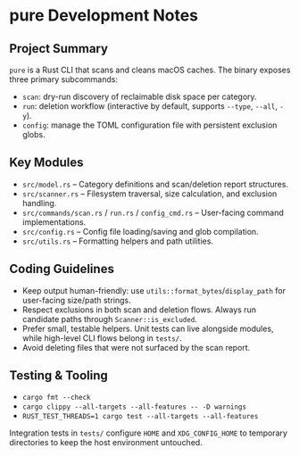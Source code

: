 # pure Development Notes

## Project Summary
`pure` is a Rust CLI that scans and cleans macOS caches. The binary exposes three primary
subcommands:
- `scan`: dry-run discovery of reclaimable disk space per category.
- `run`: deletion workflow (interactive by default, supports `--type`, `--all`, `-y`).
- `config`: manage the TOML configuration file with persistent exclusion globs.

## Key Modules
- `src/model.rs` – Category definitions and scan/deletion report structures.
- `src/scanner.rs` – Filesystem traversal, size calculation, and exclusion handling.
- `src/commands/scan.rs` / `run.rs` / `config_cmd.rs` – User-facing command implementations.
- `src/config.rs` – Config file loading/saving and glob compilation.
- `src/utils.rs` – Formatting helpers and path utilities.

## Coding Guidelines
- Keep output human-friendly: use `utils::format_bytes`/`display_path` for user-facing size/path
  strings.
- Respect exclusions in both scan and deletion flows. Always run candidate paths through
  `Scanner::is_excluded`.
- Prefer small, testable helpers. Unit tests can live alongside modules, while high-level CLI
  flows belong in `tests/`.
- Avoid deleting files that were not surfaced by the scan report.

## Testing & Tooling
- `cargo fmt --check`
- `cargo clippy --all-targets --all-features -- -D warnings`
- `RUST_TEST_THREADS=1 cargo test --all-targets --all-features`

Integration tests in `tests/` configure `HOME` and `XDG_CONFIG_HOME` to temporary directories to
keep the host environment untouched.
